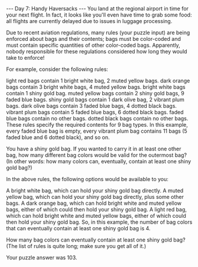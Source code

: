 --- Day 7: Handy Haversacks --- You land at the regional airport in time for your next flight. In fact, it looks like
you'll even have time to grab some food: all flights are currently delayed due to issues in luggage processing.

Due to recent aviation regulations, many rules (your puzzle input) are being enforced about bags and their contents;
bags must be color-coded and must contain specific quantities of other color-coded bags. Apparently, nobody responsible
for these regulations considered how long they would take to enforce!

For example, consider the following rules:

light red bags contain 1 bright white bag, 2 muted yellow bags. dark orange bags contain 3 bright white bags, 4 muted
yellow bags. bright white bags contain 1 shiny gold bag. muted yellow bags contain 2 shiny gold bags, 9 faded blue bags.
shiny gold bags contain 1 dark olive bag, 2 vibrant plum bags. dark olive bags contain 3 faded blue bags, 4 dotted black
bags. vibrant plum bags contain 5 faded blue bags, 6 dotted black bags. faded blue bags contain no other bags. dotted
black bags contain no other bags. These rules specify the required contents for 9 bag types. In this example, every
faded blue bag is empty, every vibrant plum bag contains 11 bags (5 faded blue and 6 dotted black), and so on.

You have a shiny gold bag. If you wanted to carry it in at least one other bag, how many different bag colors would be
valid for the outermost bag? (In other words: how many colors can, eventually, contain at least one shiny gold bag?)

In the above rules, the following options would be available to you:

A bright white bag, which can hold your shiny gold bag directly. A muted yellow bag, which can hold your shiny gold bag
directly, plus some other bags. A dark orange bag, which can hold bright white and muted yellow bags, either of which
could then hold your shiny gold bag. A light red bag, which can hold bright white and muted yellow bags, either of which
could then hold your shiny gold bag. So, in this example, the number of bag colors that can eventually contain at least
one shiny gold bag is 4.

How many bag colors can eventually contain at least one shiny gold bag? (The list of rules is quite long; make sure you
get all of it.)

Your puzzle answer was 103.
